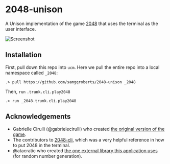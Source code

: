 # 2048-unison

A Unison implementation of the game [2048](https://play2048.co/) that uses the terminal as the user interface.

![Screenshot](https://i.imgur.com/1ApdWF7.png)

## Installation

First, pull down this repo into `ucm`. Here we pull the entire repo into a local namespace called `_2048`: 

```
.> pull https://github.com/samgqroberts/2048-unison _2048
```

Then, `run` `.trunk.cli.play2048`
```
.> run _2048.trunk.cli.play2048
```

## Acknowledgements

- Gabrielle Cirulli (@gabrielecirulli) who created [the original version of the game](https://github.com/gabrielecirulli/2048).
- The contributors to [2048-cli](https://github.com/tiehuis/2048-cli), which was a very helpful reference in how to put 2048 in the terminal.
- @atacratic who created [the one external library this application uses](https://github.com/atacratic/unison-random-mersenne) (for random number generation).
